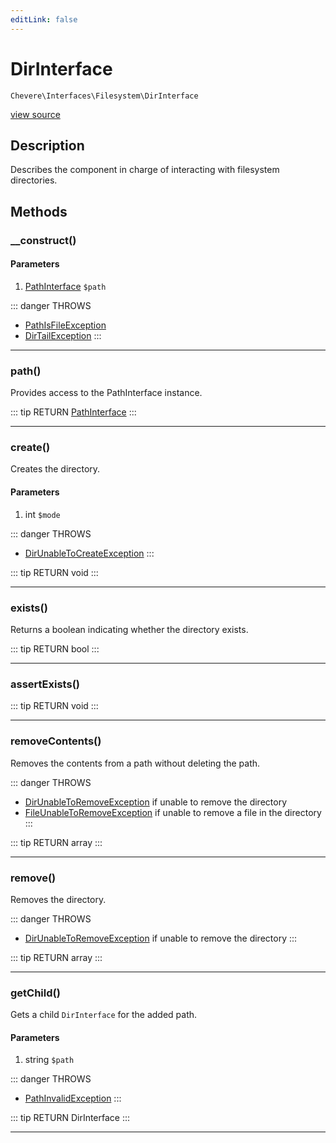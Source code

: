 ```yaml
---
editLink: false
---
```


# DirInterface

`Chevere\Interfaces\Filesystem\DirInterface`

[view source](https://github.com/chevere/chevere/blob/master/src/Chevere/Interfaces/Filesystem/DirInterface.php)

## Description

Describes the component in charge of interacting with filesystem directories.

## Methods

### __construct()

#### Parameters

1. [PathInterface](./PathInterface.md) `$path`

::: danger THROWS
- [PathIsFileException](../../Exceptions/Filesystem/PathIsFileException.md) 
- [DirTailException](../../Exceptions/Filesystem/DirTailException.md) 
:::

---

### path()

Provides access to the PathInterface instance.

::: tip RETURN
[PathInterface](./PathInterface.md)
:::

---

### create()

Creates the directory.

#### Parameters

1. int `$mode`

::: danger THROWS
- [DirUnableToCreateException](../../Exceptions/Filesystem/DirUnableToCreateException.md) 
:::

::: tip RETURN
void
:::

---

### exists()

Returns a boolean indicating whether the directory exists.

::: tip RETURN
bool
:::

---

### assertExists()

::: tip RETURN
void
:::

---

### removeContents()

Removes the contents from a path without deleting the path.

::: danger THROWS
- [DirUnableToRemoveException](../../Exceptions/Filesystem/DirUnableToRemoveException.md) if unable to remove the directory
- [FileUnableToRemoveException](../../Exceptions/Filesystem/FileUnableToRemoveException.md) if unable to remove a file in the directory
:::

::: tip RETURN
array
:::

---

### remove()

Removes the directory.

::: danger THROWS
- [DirUnableToRemoveException](../../Exceptions/Filesystem/DirUnableToRemoveException.md) if unable to remove the directory
:::

::: tip RETURN
array
:::

---

### getChild()

Gets a child `DirInterface` for the added path.

#### Parameters

1. string `$path`

::: danger THROWS
- [PathInvalidException](../../Exceptions/Filesystem/PathInvalidException.md) 
:::

::: tip RETURN
DirInterface
:::

---
